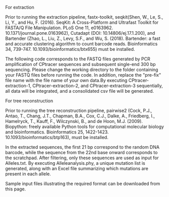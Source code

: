 For extraction

Prior to running the extraction pipeline, fastx-toolkit, seqkit(Shen, W., Le, S., Li, Y., and Hu, F. (2016). SeqKit: A Cross-Platform and Ultrafast Toolkit for FASTA/Q File Manipulation. PLoS One 11, e0163962. 10.1371/journal.pone.0163962), Cutadapt (DOI: 10.14806/ej.17.1.200), and Bartender (Zhao, L., Liu, Z., Levy, S.F., and Wu, S. (2018). Bartender: a fast and accurate clustering algorithm to count barcode reads. Bioinformatics 34, 739-747. 10.1093/bioinformatics/btx655) must be installed.

The following code corresponds to the FASTQ files generated by PCR amplification of CPtracer sequences and subsequent single-end 300 bp sequencing. Please change the working directory to the folder containing your FASTQ files before running the code. In addition, replace the "pre-fix" file name with the file name of your own data.By executing CPtracer-extraction-1, CPtracer-extraction-2, and CPtracer-extraction-3 sequentially, all data will be integrated, and a consolidated csv file will be generated.



For tree reconstruction

Prior to running the tree reconstruction pipeline, pairwise2 (Cock, P.J., Antao, T., Chang, J.T., Chapman, B.A., Cox, C.J., Dalke, A., Friedberg, I., Hamelryck, T., Kauff, F., Wilczynski, B., and de Hoon, M.J. (2009). Biopython: freely available Python tools for computational molecular biology and bioinformatics. Bioinformatics 25, 1422-1423. 10.1093/bioinformatics/btp163), must be installed.

In the extracted sequences, the first 21 bp correspond to the random DNA barcode, while the sequence from the 22nd base onward corresponds to the scratchpad. After filtering, only these sequences are used as input for Alleles.txt. By executing Alleleanalysis.phy, a unique mutation list is generated, along with an Excel file summarizing which mutations are present in each allele. 




Sample input files illustrating the required format can be downloaded from this page.


